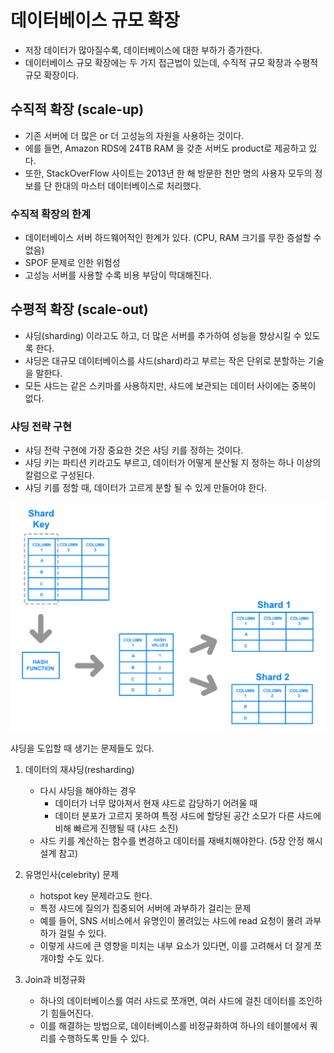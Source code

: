 # 데이터베이스 규모 확장
- 저장 데이터가 많아질수록, 데이터베이스에 대한 부하가 증가한다.
- 데이터베이스 규모 확장에는 두 가지 접근법이 있는데, 수직적 규모 확장과 수평적 규모 확장이다.


## 수직적 확장 (scale-up)
- 기존 서버에 더 많은 or 더 고성능의 자원을 사용하는 것이다.
- 에를 들면, Amazon RDS에 24TB RAM 을 갖춘 서버도 product로 제공하고 있다.
- 또한, StackOverFlow 사이트는 2013년 한 해 방문한 천만 명의 사용자 모두의 정보를 단 한대의 마스터 데이터베이스로 처리했다.


### 수직적 확장의 한계
- 데이터베이스 서버 하드웨어적인 한계가 있다. (CPU, RAM 크기를 무한 증설할 수 없음)
- SPOF 문제로 인한 위험성
- 고성능 서버를 사용할 수록 비용 부담이 막대해진다.


## 수평적 확장 (scale-out)
- 샤딩(sharding) 이라고도 하고, 더 많은 서버를 추가하여 성능을 향상시킬 수 있도록 한다.
- 샤딩은 대규모 데이터베이스를 샤드(shard)라고 부르는 작은 단위로 분할하는 기술을 말한다.
- 모든 샤드는 같은 스키마를 사용하지만, 샤드에 보관되는 데이터 사이에는 중복이 없다.


### 샤딩 전략 구현
- 샤딩 전략 구현에 가장 중요한 것은 샤딩 키를 정하는 것이다.
- 샤딩 키는 파티션 키라고도 부르고, 데이터가 어떻게 분산될 지 정하는 하나 이상의 칼럼으로 구성된다.
- 샤딩 키를 정할 때, 데이터가 고르게 분할 될 수 있게 만들어야 한다.


![hashkey-sharding](img/hashkey-sharding.png)


샤딩을 도입할 때 생기는 문제들도 있다.


1. 데이터의 재샤딩(resharding)
    - 다시 샤딩을 해야하는 경우
        - 데이터가 너무 많아져서 현재 샤드로 감당하기 어려울 때
        - 데이터 분포가 고르지 못하여 특정 샤드에 할당된 공간 소모가 다른 샤드에 비해 빠르게 진행될 때 (샤드 소진)
    - 샤드 키를 계산하는 함수를 변경하고 데이터를 재배치해야한다. (5장 안정 해시 설계 참고)


2. 유명인사(celebrity) 문제
    - hotspot key 문제라고도 한다.
    - 특정 샤드에 질의가 집중되어 서버에 과부하가 걸리는 문제
    - 예를 들어, SNS 서비스에서 유명인이 몰려있는 샤드에 read 요청이 몰려 과부하가 걸릴 수 있다.
    - 이렇게 샤드에 큰 영향을 미치는 내부 요소가 있다면, 이를 고려해서 더 잘게 쪼개야할 수도 있다.


3. Join과 비정규화
    - 하나의 데이터베이스를 여러 샤드로 쪼개면, 여러 샤드에 걸친 데이터를 조인하기 힘들어진다. 
    - 이를 해결하는 방법으로, 데이터베이스를 비정규화하여 하나의 테이블에서 쿼리를 수행하도록 만들 수 있다.

